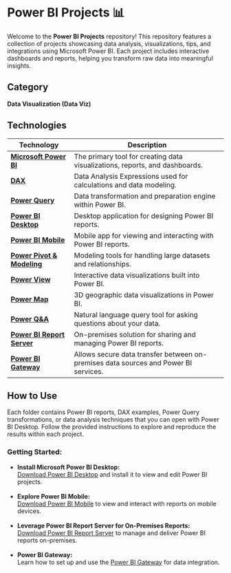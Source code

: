 # Power BI Projects 📊

<p>
Welcome to the <strong>Power BI Projects</strong> repository! This repository features a collection of projects showcasing data analysis, visualizations, tips, and integrations using Microsoft Power BI. Each project includes interactive dashboards and reports, helping you transform raw data into meaningful insights.
</p>

<h2>Category</h2>
<p><strong>Data Visualization (Data Viz)</strong></p>

<h2>Technologies</h2>
<table>
  <thead>
    <tr>
      <th>Technology</th>
      <th>Description</th>
    </tr>
  </thead>
  <tbody>
    <tr>
      <td><a href="./Microsoft_Power_BI"><strong>Microsoft Power BI</strong></a></td>
      <td>The primary tool for creating data visualizations, reports, and dashboards.</td>
    </tr>
    <tr>
      <td><a href="DAX"><strong>DAX</strong></a></td>
      <td>Data Analysis Expressions used for calculations and data modeling.</td>
    </tr>
    <tr>
      <td><a href="./Power_Query"><strong>Power Query</strong></a></td>
      <td>Data transformation and preparation engine within Power BI.</td>
    </tr>
    <tr>
      <td><a href="./Power_BI_Desktop"><strong>Power BI Desktop</strong></a></td>
      <td>Desktop application for designing Power BI reports.</td>
    </tr>
    <tr>
      <td><a href="./Power_BI_Mobile"><strong>Power BI Mobile</strong></a></td>
      <td>Mobile app for viewing and interacting with Power BI reports.</td>
    </tr>
    <tr>
      <td><a href="./Power_Pivot_Modeling"><strong>Power Pivot & Modeling</strong></a></td>
      <td>Modeling tools for handling large datasets and relationships.</td>
    </tr>
    <tr>
      <td><a href="./Power_View"><strong>Power View</strong></a></td>
      <td>Interactive data visualizations built into Power BI.</td>
    </tr>
    <tr>
      <td><a href="./Power_Map"><strong>Power Map</strong></a></td>
      <td>3D geographic data visualizations in Power BI.</td>
    </tr>
    <tr>
      <td><a href="./Power_QA"><strong>Power Q&A</strong></a></td>
      <td>Natural language query tool for asking questions about your data.</td>
    </tr>
    <tr>
      <td><a href="./Power_BI_Report_Server"><strong>Power BI Report Server</strong></a></td>
      <td>On-premises solution for sharing and managing Power BI reports.</td>
    </tr>
    <tr>
      <td><a href="./Power_BI_Gateway"><strong>Power BI Gateway</strong></a></td>
      <td>Allows secure data transfer between on-premises data sources and Power BI services.</td>
    </tr>
  </tbody>
</table>

<h2>How to Use</h2>
<p>
Each folder contains Power BI reports, DAX examples, Power Query transformations, or data analysis techniques that you can open with Power BI Desktop. Follow the provided instructions to explore and reproduce the results within each project.
</p>

<h3>Getting Started:</h3>
<ul>
    <li>
        <strong>Install Microsoft Power BI Desktop:</strong><br>
        <a href="https://powerbi.microsoft.com/en-us/desktop/" target="_blank">Download Power BI Desktop</a> and install it to view and edit Power BI projects.
    </li>
    <br>
    <li>
        <strong>Explore Power BI Mobile:</strong><br>
        <a href="https://powerbi.microsoft.com/en-us/mobile/" target="_blank">Download Power BI Mobile</a> to view and interact with reports on mobile devices.
    </li>
    <br>
    <li>
        <strong>Leverage Power BI Report Server for On-Premises Reports:</strong><br>
        <a href="https://powerbi.microsoft.com/en-us/report-server/" target="_blank">Download Power BI Report Server</a> to manage and deliver Power BI reports on-premises.
    </li>
    <br>
    <li>
        <strong>Power BI Gateway:</strong><br>
        Learn how to set up and use the <a href="https://docs.microsoft.com/en-us/power-bi/connect-data/service-gateway-onprem" target="_blank">Power BI Gateway</a> for data integration.
    </li>
</ul>
